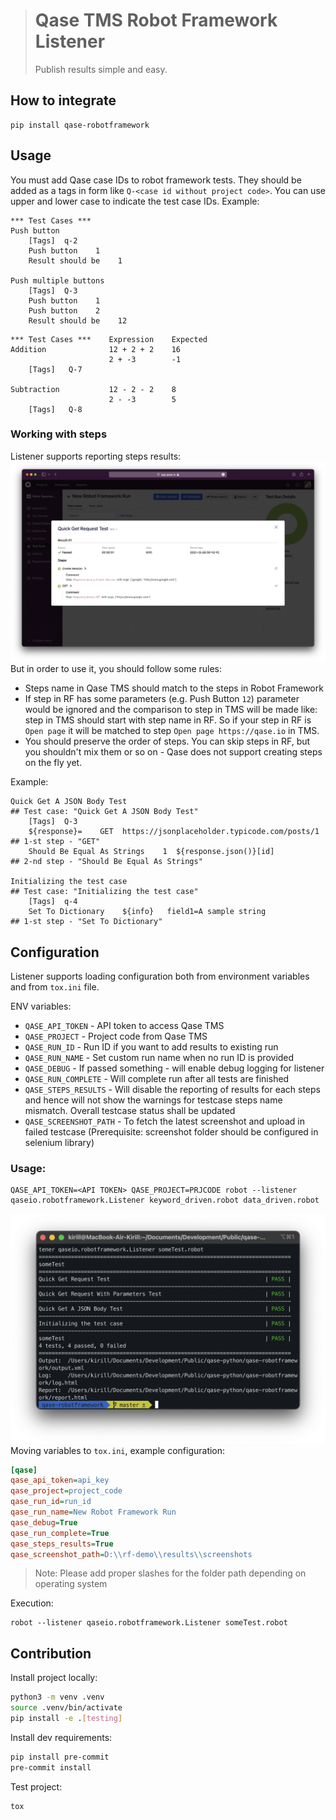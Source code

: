> # Qase TMS Robot Framework Listener
>
> Publish results simple and easy.

## How to integrate

```
pip install qase-robotframework
```

## Usage

You must add Qase case IDs to robot framework tests.
They should be added as a tags in form like `Q-<case id without project code>`. You can use upper and lower case to indicate the test case IDs. Example:

```robotframework
*** Test Cases ***
Push button
    [Tags]  q-2
    Push button    1
    Result should be    1

Push multiple buttons
    [Tags]  Q-3
    Push button    1
    Push button    2
    Result should be    12
```

```robotframework
*** Test Cases ***    Expression    Expected
Addition              12 + 2 + 2    16
                      2 + -3        -1
    [Tags]   Q-7

Subtraction           12 - 2 - 2    8
                      2 - -3        5
    [Tags]   Q-8
```

### Working with steps

Listener supports reporting steps results:
![](./example/screenshot/screenshot.png)
But in order to use it, you should follow some rules:
- Steps name in Qase TMS should match to the steps in Robot Framework
- If step in RF has some parameters (e.g. Push Button `12`)
parameter would be ignored and the comparison to step in TMS will be made like:
step in TMS should start with step name in RF. So if your step in RF is
`Open page` it will be matched to step `Open page https://qase.io` in TMS.
- You should preserve the order of steps. You can skip steps in RF, but
you shouldn't mix them or so on - Qase does not support creating steps
on the fly yet.

Example:
```robotframework
Quick Get A JSON Body Test                                                  ## Test case: "Quick Get A JSON Body Test"
    [Tags]  Q-3
    ${response}=    GET  https://jsonplaceholder.typicode.com/posts/1       ## 1-st step - "GET"
    Should Be Equal As Strings    1  ${response.json()}[id]                 ## 2-nd step - "Should Be Equal As Strings"

Initializing the test case                                                  ## Test case: "Initializing the test case"
    [Tags]  q-4
    Set To Dictionary    ${info}   field1=A sample string                   ## 1-st step - "Set To Dictionary"
```

## Configuration

Listener supports loading configuration both from environment variables and from `tox.ini` file.

ENV variables:
- `QASE_API_TOKEN` - API token to access Qase TMS
- `QASE_PROJECT` - Project code from Qase TMS
- `QASE_RUN_ID` - Run ID if you want to add results to existing run
- `QASE_RUN_NAME` - Set custom run name when no run ID is provided
- `QASE_DEBUG` - If passed something - will enable debug logging for listener
- `QASE_RUN_COMPLETE` - Will complete run after all tests are finished
- `QASE_STEPS_RESULTS` - Will disable the reporting of results for each steps and hence will not show the warnings for testcase steps name mismatch. Overall testcase status shall be updated
- `QASE_SCREENSHOT_PATH` - To fetch the latest screenshot and upload in failed testcase (Prerequisite: screenshot folder should be configured in selenium library)
### Usage:
```
QASE_API_TOKEN=<API TOKEN> QASE_PROJECT=PRJCODE robot --listener qaseio.robotframework.Listener keyword_driven.robot data_driven.robot
```
![reporter](./example/screenshot/screenshot2.png "text")
Moving variables to `tox.ini`, example configuration:
```ini
[qase]
qase_api_token=api_key
qase_project=project_code
qase_run_id=run_id
qase_run_name=New Robot Framework Run
qase_debug=True
qase_run_complete=True
qase_steps_results=True
qase_screenshot_path=D:\\rf-demo\\results\\screenshots
```
> Note: Please add proper slashes for the folder path depending on operating system

Execution:
```
robot --listener qaseio.robotframework.Listener someTest.robot
```
## Contribution

Install project locally:

```bash
python3 -m venv .venv
source .venv/bin/activate
pip install -e .[testing]
```

Install dev requirements:

```bash
pip install pre-commit
pre-commit install
```

Test project:

```bash
tox
```
